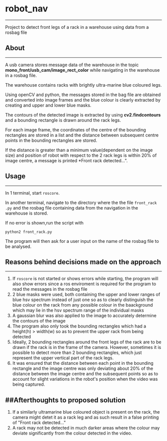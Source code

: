 # robot_nav
---
Project to detect front legs of a rack in a warehouse using data from a rosbag file

## About
---
A usb camera stores message data of the warehouse in the topic **mono_front/usb_cam/image_rect_color** while navigating in the warehouse in a rosbag file.

The warehouse contains racks with brightly ultra-marine blue coloured legs. 

Using openCV and python, the messages stored in the bag file are obtained and converted into image frames and the blue colour is clearly extracted by creating and upper and lower blue masks. 

The contours of the detected image is extracted by using **cv2.findcontours** and a bounding rectangle is drawn around the rack legs.

For each image frame, the coordinates of the centre of the bounding rectangles are stored in a list and the distance between subsequent centre points in the bounding rectangles are stored. 

If the distance is greater than a minimum value(dependent on the image size) and position of robot with respect to the 2 rack legs is within 20% of image centre, a message is printed *Front rack detected...".

## Usage
---
In 1 terminal, start `roscore`.

In another terminal, navigate to the directory where the the file `front_rack .py` and the rosbag file containing data from the navigation in the warehouse is stored.

If no error is shown,run the script with 
```
python2 front_rack.py
```
The program will then ask for a user input on the name of the rosbag file to be analysed.

## Reasons behind decisions made on the approach
---
1. If `roscore` is not started or shows errors while starting, the program will also show errors since a ros enviroment is required for the program to read the messages in the rosbag file
2. 2 blue masks were used, both containing the upper and lower ranges of blue hsv spectrum instead of just one so as to clearly distinguish the blue colour on the rack from any possible colour in the baackground which may lie in the hsv spectrum range of the individual masks
3. A gaussian blur was also applied to the image to accurately determine the contours of the image
4. The program also only took the bounding rectangles which had a height(h) > width(w) so as to prevent the upper rack from being detected
5. Ideally, 2 bounding rectangles around the front legs of the rack are to be drawn if the rack is in the frame of the camera. However, sometimes it is possible to detect more than 2 bounding rectangles, which just represent the upper vertical part of the rack legs.
6. It was ensured that the distance between each point in the bounding rectangle and the image centre was only deviating about 20% of the distance between the image centre and the subsequent points so as to account for slight variations in the robot's position when the video was being captured.

##Afterthoughts to proposed solution
---
1. If a similarly ultramarine blue coloured object is present on the rack, the camera might detet it as a rack leg and as such result in a false printing of "Front rack detected..."
2. A rack may not be detected in much darker areas where the colour may deviate significantly from the colour detected in the video.





